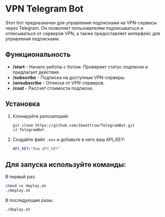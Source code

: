 # VPN Telegram Bot

Этот бот предназначен для управления подписками на VPN-сервисы через Telegram. Он позволяет пользователям подписываться и отписываться от серверов VPN, а также предоставляет интерфейс для управления подписками.

## Функциональность

- **/start** - Начало работы с ботом. Проверяет статус подписки и предлагает действия.
- **/subscribe** - Подписка на доступные VPN-серверы.
- **/unsubscribe** - Отписка от VPN-серверов.
- **/cost** - Рассчет стоимости подписки.

## Установка

1. Клонируйте репозиторий:

   ```sh
   git clone https://github.com/1beattrue/TelegramBot.git
   cd TelegramBot
   ```

2. Создайте файл `.env` и добавьте в него ваш API_KEY:

   ```sh
   API_KEY="Ваш API_KEY"
   ```

## Для запуска используйте команды:

В первый раз:

```sh
chmod +x deploy.sh
./deploy.sh
```

В последующие разы:

```sh
./deploy.sh
```
